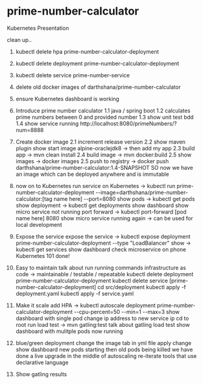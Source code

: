 # prime-number-calculator
Kubernetes Presentation

clean up..
1. kubectl delete hpa prime-number-calculator-deployment
2. kubectl delete deployment prime-number-calculator-deployment
3. kubectl delete service prime-number-service
4. delete old docker images of darthshana/prime-number-calculator
5. ensure Kubernetes dashboard is working

1. Introduce prime number calculator
1.1 java / spring boot
1.2 calculates prime numbers between 0 and provided number
1.3 show unit test bdd
1.4 show service running http://localhost:8080/primeNumbers/?num=8888

2. Create docker image
2.1 increment release version
2.2 show maven plugin show start image alpine-oraclejdk8 -> then add my app
2.3 build app ->  mvn clean install
2.4 build image -> mvn docker:build
2.5 show images -> docker images
2.5 push to registry -> docker push darthshana/prime-number-calculator:1.4-SNAPSHOT
SO now we have an image which can be deployed anywhere and is immutable

3. now on to Kubernetes
run service on Kubernetes -> kubectl run prime-number-calculator-deployment --image=darthshana/prime-number-calculator:[tag name here] --port=8080
show pods -> kubectl get pods
show deployment -> kubectl get deployments
show dashboard
show micro service not running
port forward ->  kubectl port-forward [pod name here] 8080
show micro service running again -> can be used for local development

4. Expose the service
expose the service -> kubectl expose deployment prime-number-calculator-deployment --type "LoadBalancer"
show ->  kubectl get services
show dashboard
check microservice on phone
Kubernetes 101 done!

5. Easy to maintain
talk about run running commands
infrastructure as code -> maintainable / testable / repeatable
kubectl delete deployment prime-number-calculator-deployment
kubectl delete service [prime-number-calculator-deployment]
cd src/deployment
kubectl apply -f deployment.yaml
kubectl apply -f service.yaml

6. Make it scale
add HPA -> kubectl autoscale deployment prime-number-calculator-deployment --cpu-percent=50 --min=1 --max=3
show dashboard with single pod
change ip address to new service ip
cd to root
run load test -> mvn gatling:test
talk about gatling load test
show dashboard with mulitple pods now running

7. blue/green deployment
change the image tab in yml file
apply change
show dashboard new pods starting then old pods being killed
we have done a live upgrade in the middle of autoscaling
re-iterate tools that use declarative language

8. Show gatling results
